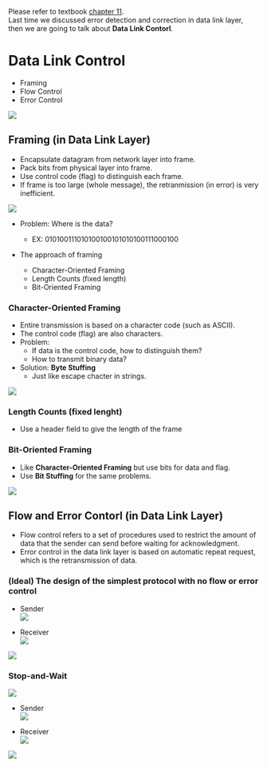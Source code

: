 Please refer to textbook [chapter 11](https://github.com/cnchenpu/data-comm/blob/master/ppt/Ch11-Forouzan.ppt). <br>
Last time we discussed error detection and correction in data link layer, then we are going to talk about __Data Link Contorl__.

# Data Link Control
- Framing
- Flow Control
- Error Control

![](fig/ideal-link-control.png)

## Framing (in Data Link Layer)
- Encapsulate datagram from network layer into frame.
- Pack bits from physical layer into frame.
- Use control code (flag) to distinguish each frame.
- If frame is too large (whole message), the retranmission (in error) is very inefficient.

![](fig/framing.png)

- Problem: Where is the data?
  - EX: 010100111010100100101010100111000100

- The approach of framing
  - Character-Oriented Framing
  - Length Counts (fixed length)
  - Bit-Oriented Framing
  
### Character-Oriented Framing
- Entire transmission is based on a character code (such as ASCII).
- The control code (flag) are also characters.
- Problem: 
  - If data is the control code, how to distinguish them?
  - How to transmit binary data?
- Solution: __Byte Stuffing__
  - Just like escape chacter in strings. 

![](fig/byte-stuffing.png)

### Length Counts (fixed lenght)
- Use a header field to give the length of the frame

### Bit-Oriented Framing
- Like __Character-Oriented Framing__ but use bits for data and flag.
- Use __Bit Stuffing__ for the same problems.

![](fig/bit-stuffing.png)

## Flow and Error Contorl (in Data Link Layer)
- Flow control refers to a set of procedures used to restrict  the amount of data that the sender can send  before waiting for acknowledgment.
- Error control in the data link layer is based on automatic repeat request, which is the retransmission of data.

### (Ideal) The design of the simplest protocol with no flow or error control 
- Sender <br>
![](fig/algo-sender-1.png)

- Receiver <br>
![](fig/algo-receiver-1.png)

![](fig/flow-1.png)

### Stop-and-Wait
![](fig/stop-and-wait.png)

- Sender <br>
![](fig/algo-sender-2.png)

- Receiver <br>
![](fig/algo-receiver-2.png)

![](fig/flow-2.png)
